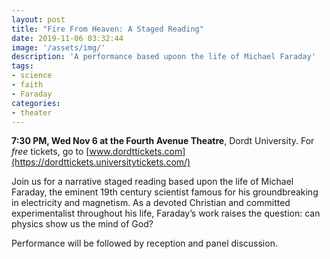 ```yaml
---
layout: post
title: "Fire From Heaven: A Staged Reading"
date: 2019-11-06 03:32:44
image: '/assets/img/'
description: 'A performance based upoon the life of Michael Faraday'
tags:
- science
- faith
- Faraday
categories:
- theater
---
```


**7:30 PM, Wed Nov 6 at the Fourth Avenue Theatre**, Dordt University. For *free* tickets, go to [www.dordttickets.com](https://dordttickets.universitytickets.com/)

Join us for a narrative staged reading based upon the life of Michael Faraday, the eminent 19th century scientist famous for his groundbreaking in electricity and magnetism. As a devoted Christian and committed experimentalist throughout his life, Faraday’s work raises the question: can physics show us the mind of God?

Performance will be followed by reception and panel discussion.
